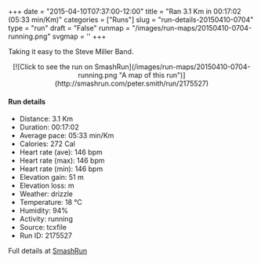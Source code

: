+++
date = "2015-04-10T07:37:00-12:00"
title = "Ran 3.1 Km in 00:17:02 (05:33 min/Km)"
categories = ["Runs"]
slug = "run-details-20150410-0704"
type = "run"
draft = "False"
runmap = "/images/run-maps/20150410-0704-running.png"
svgmap = '<polyline points="72 40, 64 40, 62 39, 46 41, 41 45, 29 46, 29 49, 25 49, 15 57, 6 51, 3 52, 0 48, 8 45, 44 35, 56 26, 63 21, 64 29, 69 36, 74 37, 76 42, 92 42, 100 49, 92 64, 89 67, 82 67, 74 79">'
+++

Taking it easy to the Steve Miller Band. 



<!--more-->

<center>
[![Click to see the run on SmashRun](/images/run-maps/20150410-0704-running.png "A map of this run")](http://smashrun.com/peter.smith/run/2175527)
</center>

#### Run details

* Distance: 3.1 Km
* Duration: 00:17:02
* Average pace: 05:33 min/Km
* Calories: 272 Cal
* Heart rate (ave): 146 bpm
* Heart rate (max): 146 bpm
* Heart rate (min): 146 bpm
* Elevation gain: 51 m
* Elevation loss:  m
* Weather: drizzle
* Temperature: 18 &deg;C
* Humidity: 94%
* Activity: running
* Source: tcxfile
* Run ID: 2175527

Full details at [SmashRun](http://smashrun.com/peter.smith/run/2175527)